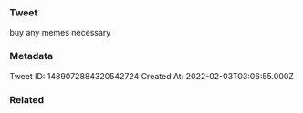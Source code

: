 ### Tweet
buy any memes necessary

### Metadata
Tweet ID: 1489072884320542724
Created At: 2022-02-03T03:06:55.000Z

### Related

